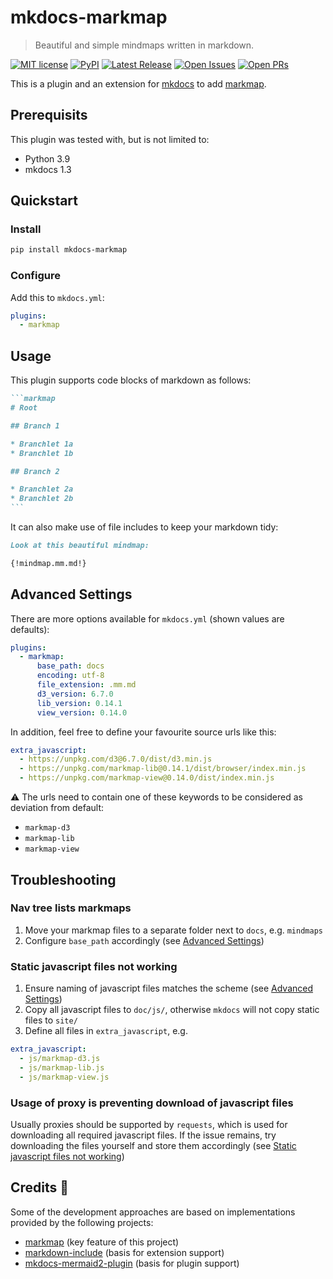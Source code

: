 # mkdocs-markmap

> Beautiful and simple mindmaps written in markdown.

[![MIT license](https://badgen.net/github/license/neatc0der/mkdocs-markmap)](https://github.com/neatc0der/mkdocs-markmap/blob/master/LICENSE)
[![PyPI](https://badgen.net/pypi/v/mkdocs-markmap)](https://pypi.org/project/mkdocs-markmap/)
[![Latest Release](https://badgen.net/github/release/neatc0der/mkdocs-markmap/latest)](https://github.com/neatc0der/mkdocs-markmap/releases/latest)
[![Open Issues](https://badgen.net/github/open-issues/neatc0der/mkdocs-markmap)](https://github.com/neatc0der/mkdocs-markmap/issues)
[![Open PRs](https://badgen.net/github/open-prs/neatc0der/mkdocs-markmap)](https://github.com/neatc0der/mkdocs-markmap/pulls)

This is a plugin and an extension for [mkdocs](https://github.com/mkdocs/mkdocs/) to add [markmap](https://github.com/gera2ld/markmap).

## Prerequisits

This plugin was tested with, but is not limited to:

* Python 3.9
* mkdocs 1.3

## Quickstart

### Install

```bash
pip install mkdocs-markmap
```

### Configure

Add this to `mkdocs.yml`:

```yaml
plugins:
  - markmap
```

## Usage

This plugin supports code blocks of markdown as follows:

````markdown
```markmap
# Root

## Branch 1

* Branchlet 1a
* Branchlet 1b

## Branch 2

* Branchlet 2a
* Branchlet 2b
```
````

It can also make use of file includes to keep your markdown tidy:

```markdown
Look at this beautiful mindmap:

{!mindmap.mm.md!}
```

## Advanced Settings

There are more options available for `mkdocs.yml` (shown values are defaults):

```yaml
plugins:
  - markmap:
      base_path: docs
      encoding: utf-8
      file_extension: .mm.md
      d3_version: 6.7.0
      lib_version: 0.14.1
      view_version: 0.14.0
```

In addition, feel free to define your favourite source urls like this:

```yaml
extra_javascript:
  - https://unpkg.com/d3@6.7.0/dist/d3.min.js
  - https://unpkg.com/markmap-lib@0.14.1/dist/browser/index.min.js
  - https://unpkg.com/markmap-view@0.14.0/dist/index.min.js
```

:warning: The urls need to contain one of these keywords to be considered as deviation from default:

* `markmap-d3`
* `markmap-lib`
* `markmap-view`

## Troubleshooting

### Nav tree lists markmaps

1. Move your markmap files to a separate folder next to `docs`, e.g. `mindmaps`
2. Configure `base_path` accordingly (see [Advanced Settings](#advanced-settings))

### Static javascript files not working

1. Ensure naming of javascript files matches the scheme (see [Advanced Settings](#advanced-settings))
2. Copy all javascript files to `doc/js/`, otherwise `mkdocs` will not copy static files to `site/`
3. Define all files in `extra_javascript`, e.g.

```yaml
extra_javascript:
  - js/markmap-d3.js
  - js/markmap-lib.js
  - js/markmap-view.js
```

### Usage of proxy is preventing download of javascript files

Usually proxies should be supported by `requests`, which is used for downloading all required javascript files. If the issue remains, try downloading the files yourself and store them accordingly (see [Static javascript files not working](#static-javascript-files-not-working))

## Credits :clap:

Some of the development approaches are based on implementations provided by the following projects:

* [markmap](https://github.com/gera2ld/markmap) (key feature of this project)
* [markdown-include](https://github.com/cmacmackin/markdown-include) (basis for extension support)
* [mkdocs-mermaid2-plugin](https://github.com/fralau/mkdocs-mermaid2-plugin) (basis for plugin support)
